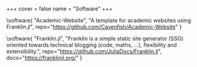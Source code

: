 +++
cover = false
name = "Software"
+++

\software{
    "Academic-Website",
    "A template for academic websites using Franklin.jl",
    repo="https://github.com/Cavenfish/Academic-Website"
}

\software{
    "Franklin.jl", 
    "Franklin is a simple static site generator (SSG) oriented towards technical blogging (code, maths, ...), flexibility and extensibility.", 
    repo="https://github.com/JuliaDocs/Franklin.jl", 
    docs="https://franklinjl.org/"
}
